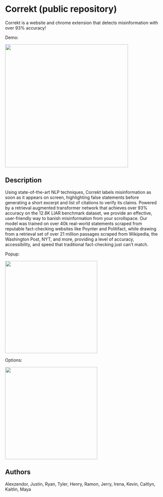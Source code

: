 

# Correkt (public repository)
Correkt is a website and chrome extension that detects misinformation with over 93% accuracy! 

Demo:

<img src="https://github.com/Ramon-W/correkt-public/blob/main/feed.gif" data-canonical-src="https://github.com/Ramon-W/correkt-public/blob/main/feed.gif" width="400" />

## Description
Using state-of-the-art NLP techniques, Correkt labels misinformation as soon as it appears on screen, highlighting false statements before generating a short excerpt and list of citations to verify its claims. Powered by a retrieval augmented transformer network that achieves over 93% accuracy on the 12.8K LIAR benchmark dataset, we provide an effective, user-friendly way to banish misinformation from your scrollspace. Our model was trained on over 40k real-world statements scraped from reputable fact-checking websites like Poynter and Politifact, while drawing from a retrieval set of over 21 million passages scraped from Wikipedia, the Washington Post, NYT, and more, providing a level of accuracy, accessibility, and speed that traditional fact-checking just can't match. 

Popup:

<img src="https://github.com/Ramon-W/correkt-public/blob/main/settings.gif" data-canonical-src="https://github.com/Ramon-W/correkt-public/blob/main/settings.gif" width="300" style='display:inline-block' />

Options:

<img src="https://github.com/Ramon-W/correkt-public/blob/main/option.gif" data-canonical-src="https://github.com/Ramon-W/correkt-public/blob/main/option.gif" width="300" style='display:inline-block' />

## Authors
Alexzendor, Justin, Ryan, Tyler, Henry, Ramon, Jerry, Irena, Kevin, Caitlyn, Kaitlin, Maya

